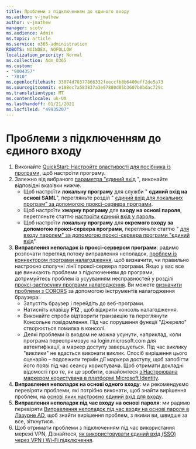 ```yaml
---
title: Проблеми з підключенням до єдиного входу
ms.author: v-jmathew
author: v-jmathew
manager: scotv
ms.audience: Admin
ms.topic: article
ms.service: o365-administration
ROBOTS: NOINDEX, NOFOLLOW
localization_priority: Normal
ms.collection: Adm_O365
ms.custom:
- "9004357"
- "7810"
ms.openlocfilehash: 33074d70377866332feeccfb8b6400eff2de5a73
ms.sourcegitcommit: e188ec7a583837a3e07880d05b3607b8bdac729c
ms.translationtype: MT
ms.contentlocale: uk-UA
ms.lasthandoff: 01/21/2021
ms.locfileid: "49935207"
---
```

# <a name="sso-connection-issues"></a>Проблеми з підключенням до єдиного входу

1. Виконайте [QuickStart: Настройте властивості для посібника із програми,](https://docs.microsoft.com/azure/active-directory/manage-apps/add-application-portal-configure) щоб настроїти програму.
2. Залежно від вибраного [параметра "єдиний вхід](https://docs.microsoft.com/azure/active-directory/manage-apps/sso-options) ", виконайте відповідні вказівки нижче.
    - Щоб настроїти **локальну програму** для служби " **єдиний вхід на основі SAML**", перегляньте розділ " [єдиний вхід для локальних програм" за допомогою проксі-сервера програми](https://docs.microsoft.com/azure/active-directory/manage-apps/application-proxy-configure-single-sign-on-on-premises-apps).
    - Щоб настроїти **хмарну програму** для **входу на основі пароля**, перегляньте статтю  [настроїти єдиний вхід у пароль](https://docs.microsoft.com/azure/active-directory/manage-apps/configure-password-single-sign-on-non-gallery-applications).
    - Щоб настроїти **локальну програму** для **окремого входу за допомогою проксі-сервера програми**, перегляньте статтю " [для входу паролем" за допомогою проксі-сервера програми "єдиний вхід](https://docs.microsoft.com/azure/active-directory/manage-apps/application-proxy-configure-single-sign-on-password-vaulting)".
3. **Виправлення неполадок із проксі-сервером програми**: радимо розпочати перегляд потоку виправлення неполадок, [проблем із коннектором програми налагодження](https://docs.microsoft.com/azure/active-directory/manage-apps/application-proxy-debug-connectors), щоб визначити, чи правильно настроєно сполучні лінії проксі-сервера програми. Якщо у вас все ще виникають проблеми з підключенням до програми, дотримуйтесь проблем із усууванням несправностей у розділі [проксі-застосунку програми налагодження](https://docs.microsoft.com/azure/active-directory/manage-apps/application-proxy-debug-apps). Ви можете [визначити проблеми з CORORS](https://docs.microsoft.com/azure/active-directory/manage-apps/application-proxy-understand-cors-issues#understand-and-identify-cors-issues) за допомогою інструментів налагодження браузера:
    - Запустіть браузер і перейдіть до веб-програми.
    - Натисніть клавішу **F12** , щоб відкрити консоль налагодження.
    - Виконайте спроби відтворити транзакцію та переглянути Консольне повідомлення. Під час порушення функції "Джерело" створюється помилка в консолі.
    - Деякі проблеми із входом не можна усунути, наприклад, коли програма переспрямовує на login.microsoft.com для автентифікації, а маркер доступу завершується. Під час виклику "виклики" не вдасться виконати виклик. Спосіб вирішення цього сценарію – подовжити термін дії маркера доступу, щоб запобігти його появі під час сеансу користувача. Щоб отримати докладні відомості про те, як це зробити, ознайомтеся [з Настроювана маркером користувача в платформі Microsoft Identity](https://docs.microsoft.com/azure/active-directory/develop/active-directory-configurable-token-lifetimes).
4. **Виправлення неполадок на основі одного входу**: ми рекомендуємо перевіряти проблеми, які потрібно виконати, щоб знайти вирішення проблем, на [основі яких настроєно єдиний вхід для входу](https://docs.microsoft.com/azure/active-directory/manage-apps/application-sign-in-problem-federated-sso-gallery).
5. **Виправлення неполадок під час входу на основі пароля**: ми радимо перевіряти [Виправлення неполадок під час входу на основі пароля в Лазурне AD](https://docs.microsoft.com/azure/active-directory/manage-apps/troubleshoot-password-based-sso), щоб знайти вирішення проблем, з якими ви, швидше за все, зіткнутися.
6. Щоб отримати проблеми з підключенням під час використання мережі VPN, Дізнайтеся, [як використовувати єдиний вхід (SSO) через VPN і Wi-Fi підключення](https://docs.microsoft.com/windows/security/identity-protection/vpn/how-to-use-single-sign-on-sso-over-vpn-and-wi-fi-connections).
